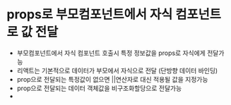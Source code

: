 # props로 부모컴포넌트에서 자식 컴포넌트로 값 전달

- 부모컴포넌트에서 자식 컴포넌트 호출시 특정 정보값을 props로 자식에게 전달가능
- 리액트는 기본적으로 데이터가 부모에서 자식으로 전달 (단방향 데이터 바인딩)
- prop으로 전달되는 특정값이 없으면 ||연산자로 대신 적용될 값을 지정가능
- prop으로 전달되는 데이터 객체값을 비구조화할당으로 전달가능
-
